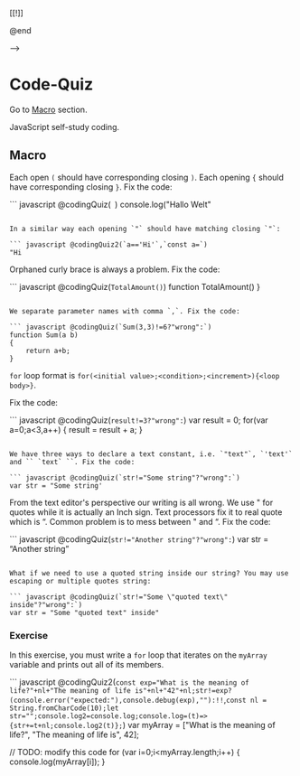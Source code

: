 <!--

link: codingQuiz.css

@codingQuiz2: @codingQuiz_(@uid,`@0`,`@1`,```@2```)

@codingQuiz: @codingQuiz_(@uid,`@0`,` `,```@1```)

@codingQuiz_
<div class="quiz-hide" id="hidden-quiz-@0">

``` javascript
@3
```
<script>
if(!window.results) {
    window.results = {}
}

try {
    window.results["@0"] = false
    const escit=(str)=>str.replace(/\\\\'/ig,"\\'").replace(/\\\\"/ig,'\\"');

    let pref = escit(`@2`); 
    let postf = escit(`@1`);
    let inp = escit(`@input`);

    window.results["@0"] = eval(`${pref}${inp}\n${postf}\n"correct"`)
    if(window.results["@0"]!==true&&window.results["@0"]!="OKcorrect") {
        console.debug(window.results["@0"])
    }
    let btn = document.querySelector('#hidden-quiz-@0 > div:nth-of-type(2) > .lia-quiz-generic > div:nth-of-type(2) > button:first-child');
    btn.click()
} catch(e) {
    console.error(e.message)
}
"LIA: stop"
</script>

<!-- data-solution-button="off" -->
[[!]]
<script>
window.results["@0"] == "correct" || window.results["@0"] == "OKcorrect" || window.results["@0"] == true
</script>

</div>

@end

-->

# Code-Quiz

Go to [Macro](#macro) section.

JavaScript self-study coding.

## Macro

Each open `(` should have corresponding closing `)`. Each opening `{` should have corresponding closing `}`. Fix the code:

``` javascript @codingQuiz(` `)
console.log("Hallo Welt"
```

In a similar way each opening `"` should have matching closing `"`:

``` javascript @codingQuiz2(`a=='Hi'`,`const a=`)
"Hi
```

Orphaned curly brace is always a problem. Fix the code:

``` javascript @codingQuiz(`TotalAmount()`)
function TotalAmount()
}
```

We separate parameter names with comma `,`. Fix the code:

``` javascript @codingQuiz(`Sum(3,3)!=6?"wrong":`)
function Sum(a b)
{
    return a+b;
}
```

`for` loop format is `for(<initial value>;<condition>;<increment>){<loop body>}`.

Fix the code:

``` javascript @codingQuiz(`result!=3?"wrong":`)
var result = 0;
for(var a=0;a<3,a++) {
    result = result + a;
}
```

We have three ways to declare a text constant, i.e. `"text"`, `'text'` and `` `text` ``. Fix the code:

``` javascript @codingQuiz(`str!="Some string"?"wrong":`)
var str = "Some string'
```

From the text editor's perspective our writing is all wrong. We use " for quotes while it is actually an Inch sign. Text processors fix it to real quote which is “. Common problem is to mess between " and “. Fix the code:

``` javascript @codingQuiz(`str!="Another string"?"wrong":`)
var str = “Another string”
```

What if we need to use a quoted string inside our string? You may use escaping or multiple quotes string:

``` javascript @codingQuiz(`str!="Some \"quoted text\" inside"?"wrong":`)
var str = "Some "quoted text" inside"
```

### Exercise

In this exercise, you must write a `for` loop that iterates on the `myArray` variable and prints out all of its members.

``` javascript @codingQuiz2(`const exp="What is the meaning of life?"+nl+"The meaning of life is"+nl+"42"+nl;str!=exp?(console.error("expected:"),console.debug(exp),""):!!`,`const nl = String.fromCharCode(10);let str="";console.log2=console.log;console.log=(t)=>{str+=t+nl;console.log2(t)};`)
var myArray = ["What is the meaning of life?", "The meaning of life is", 42];

// TODO: modify this code
for (var i=0;i<myArray.length;i++)
{
    console.log(myArray[i]);
}
```
